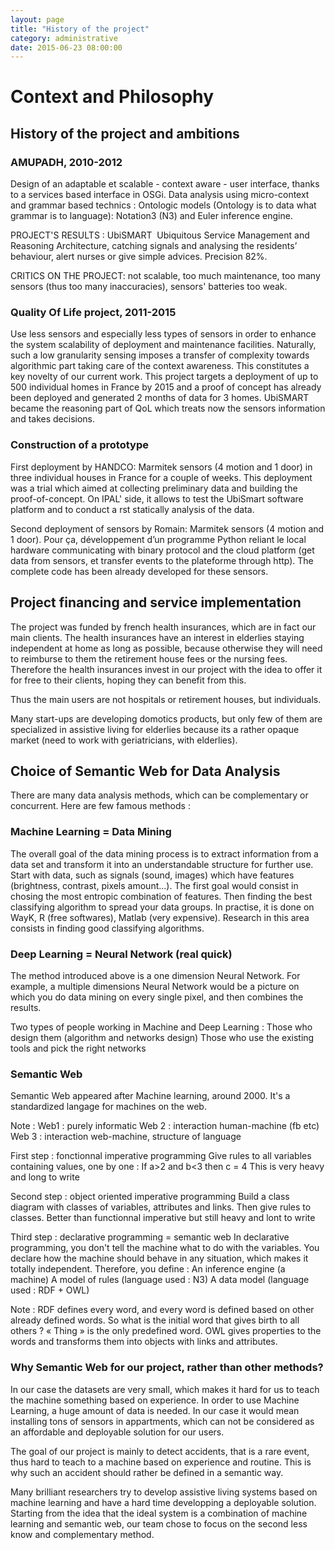 ```yaml
---
layout: page
title: "History of the project"
category: administrative
date: 2015-06-23 08:00:00
---
```



# Context and Philosophy

## History of the project and ambitions

### AMUPADH, 2010-2012

Design of an adaptable et scalable - context aware - user interface, thanks to a services based interface in OSGi. Data analysis using micro-context and grammar based technics :
Ontologic models (Ontology is to data what grammar is to language): Notation3 (N3) and Euler inference engine.

PROJECT'S RESULTS : UbiSMART  Ubiquitous Service Management and Reasoning Architecture, catching signals and analysing the residents’ behaviour, alert nurses or give simple advices. Precision 82%.

CRITICS ON THE PROJECT: not scalable, too much maintenance, too many sensors (thus too many inaccuracies), sensors' batteries too weak.

### Quality Of Life project, 2011-2015

Use less sensors and especially less types of sensors in order to enhance the system scalability of deployment and maintenance facilities. Naturally, such a low granularity sensing imposes a transfer of complexity towards algorithmic part taking care of the context awareness. This constitutes a key novelty of our current work. This project targets a deployment of up to 500 individual homes in France by 2015 and a proof of concept has already been deployed and generated 2 months of data for 3 homes. UbiSMART became the reasoning part of QoL which treats now the sensors information and takes decisions.


### Construction of a prototype

First deployment by HANDCO: Marmitek sensors (4 motion and 1 door) in three individual houses in France for a couple of weeks. This deployment was a trial which aimed at collecting preliminary data and building the proof-of-concept. On IPAL' side, it allows to test the UbiSmart software platform and to conduct a rst statically analysis of the data.

Second  deployment of sensors by Romain: Marmitek sensors (4 motion and 1 door). Pour ça, développement d’un programme Python reliant le local hardware communicating with binary protocol and the cloud platform (get data from sensors, et transfer events to the plateforme through http). The complete code has been already developed for these sensors.



## Project financing and service implementation

The project was funded by french health insurances, which are in fact our main clients.
The health insurances have an interest in elderlies staying independent at home as long as possible, because otherwise they will need to reimburse to them the retirement house fees or the nursing fees. Therefore the health insurances invest in our project with the idea to offer it for free to their clients, hoping they can benefit from this.

Thus the main users are not hospitals or retirement houses, but individuals. 

Many start-ups are developing domotics products, but only few of them are specialized in assistive living for elderlies because its a rather opaque market (need to work with geriatricians, with elderlies). 

## Choice of Semantic Web for Data Analysis

There are many data analysis methods, which can be complementary or concurrent. Here are few famous methods :

### Machine Learning = Data Mining

The overall goal of the data mining process is to extract information from a data set and transform it into an understandable structure for further use. Start with data, such as signals (sound, images) which have features (brightness, contrast, pixels amount…). The first goal would consist in chosing the most entropic combination of features. Then finding the best classifying algorithm to spread your data groups.
In practise, it is done on WayK, R (free softwares), Matlab (very expensive).
Research in this area consists in finding good classifying algorithms.

### Deep Learning = Neural Network (real quick)

The method introduced above is a one dimension Neural Network. For example, a multiple dimensions Neural Network would be a picture on which you do data mining on every single pixel, and then combines the results.

Two types of people working in Machine and Deep Learning :
Those who design them (algorithm and networks design)
Those who use the existing tools and pick the right networks

### Semantic Web

Semantic Web appeared after Machine learning, around 2000.
It's a standardized langage for machines on the web. 

Note :
Web1 : purely informatic
Web 2 : interaction human-machine (fb etc)
Web 3 : interaction web-machine, structure of language

First step : fonctionnal imperative programming
Give rules to all variables containing values, one by one :
If a>2 and b<3 then c = 4 
This is very heavy and long to write

Second step : object oriented imperative programming
Build a class diagram with classes of variables, attributes and links. Then give rules to classes.
Better than functionnal imperative but still heavy and lont to write

Third step : declarative programming = semantic web
In declarative programming, you don't tell the machine what to do with the variables. You declare how the machine should behave in any situation, which makes it totally independent. Therefore, you define :
An inference engine (a machine)
A model of rules (language used : N3)
A data model (language used : RDF + OWL)

Note : RDF defines every word, and every word is defined based on other already defined words. So what is the initial word that gives birth to all others ? « Thing » is the only predefined word. OWL gives properties to the words and transforms them into objects with links and attributes. 

### Why Semantic Web for our project, rather than other methods?


In our case the datasets are very small, which makes it hard for us to teach the machine something based on experience.
In order to use Machine Learning, a huge amount of data is needed. In our case it would mean installing tons of sensors in appartments, which can not be considered as an affordable and deployable solution for our users. 

The goal of our project is mainly to detect accidents, that is a rare event, thus hard to teach to a machine based on experience and routine. This is why such an accident should rather be defined in a semantic way. 

Many brilliant researchers try to develop assistive living systems based on machine learning and have a hard time developping a deployable solution. Starting from the idea that the ideal system is a combination of machine learning and semantic web, our team chose to focus on the second less know and complementary method. 
